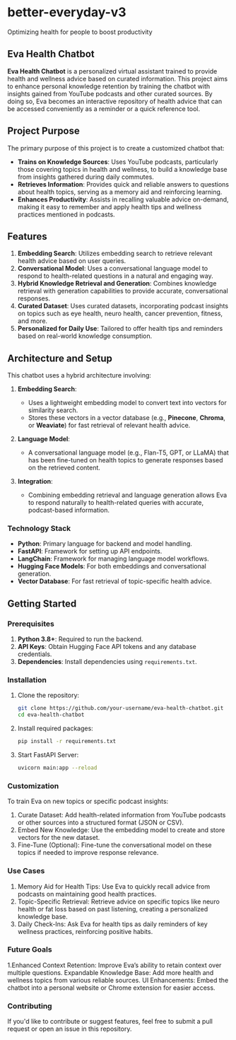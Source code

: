 # better-everyday-v3

Optimizing health for people to boost productivity

## Eva Health Chatbot

**Eva Health Chatbot** is a personalized virtual assistant trained to provide health and wellness advice based on curated information. This project aims to enhance personal knowledge retention by training the chatbot with insights gained from YouTube podcasts and other curated sources. By doing so, Eva becomes an interactive repository of health advice that can be accessed conveniently as a reminder or a quick reference tool.

## Project Purpose

The primary purpose of this project is to create a customized chatbot that:

- **Trains on Knowledge Sources**: Uses YouTube podcasts, particularly those covering topics in health and wellness, to build a knowledge base from insights gathered during daily commutes.
- **Retrieves Information**: Provides quick and reliable answers to questions about health topics, serving as a memory aid and reinforcing learning.
- **Enhances Productivity**: Assists in recalling valuable advice on-demand, making it easy to remember and apply health tips and wellness practices mentioned in podcasts.

## Features

1. **Embedding Search**: Utilizes embedding search to retrieve relevant health advice based on user queries.
2. **Conversational Model**: Uses a conversational language model to respond to health-related questions in a natural and engaging way.
3. **Hybrid Knowledge Retrieval and Generation**: Combines knowledge retrieval with generation capabilities to provide accurate, conversational responses.
4. **Curated Dataset**: Uses curated datasets, incorporating podcast insights on topics such as eye health, neuro health, cancer prevention, fitness, and more.
5. **Personalized for Daily Use**: Tailored to offer health tips and reminders based on real-world knowledge consumption.

## Architecture and Setup

This chatbot uses a hybrid architecture involving:

1. **Embedding Search**:
   - Uses a lightweight embedding model to convert text into vectors for similarity search.
   - Stores these vectors in a vector database (e.g., **Pinecone**, **Chroma**, or **Weaviate**) for fast retrieval of relevant health advice.
2. **Language Model**:

   - A conversational language model (e.g., Flan-T5, GPT, or LLaMA) that has been fine-tuned on health topics to generate responses based on the retrieved content.

3. **Integration**:
   - Combining embedding retrieval and language generation allows Eva to respond naturally to health-related queries with accurate, podcast-based information.

### Technology Stack

- **Python**: Primary language for backend and model handling.
- **FastAPI**: Framework for setting up API endpoints.
- **LangChain**: Framework for managing language model workflows.
- **Hugging Face Models**: For both embeddings and conversational generation.
- **Vector Database**: For fast retrieval of topic-specific health advice.

## Getting Started

### Prerequisites

1. **Python 3.8+**: Required to run the backend.
2. **API Keys**: Obtain Hugging Face API tokens and any database credentials.
3. **Dependencies**: Install dependencies using `requirements.txt`.

### Installation

1. Clone the repository:
   ```bash
   git clone https://github.com/your-username/eva-health-chatbot.git
   cd eva-health-chatbot
   ```
2. Install required packages:
   ```bash
   pip install -r requirements.txt
   ```
3. Start FastAPI Server:
   ```bash
   uvicorn main:app --reload
   ```

### Customization

To train Eva on new topics or specific podcast insights:

1.  Curate Dataset: Add health-related information from YouTube podcasts or other sources into a structured format (JSON or CSV).
2.  Embed New Knowledge: Use the embedding model to create and store vectors for the new dataset.
3.  Fine-Tune (Optional): Fine-tune the conversational model on these topics if needed to improve response relevance.

### Use Cases

1.  Memory Aid for Health Tips: Use Eva to quickly recall advice from podcasts on maintaining good health practices.
2.  Topic-Specific Retrieval: Retrieve advice on specific topics like neuro health or fat loss based on past listening, creating a personalized knowledge base.
3.  Daily Check-Ins: Ask Eva for health tips as daily reminders of key wellness practices, reinforcing positive habits.

### Future Goals

1.Enhanced Context Retention: Improve Eva’s ability to retain context over multiple questions.
Expandable Knowledge Base: Add more health and wellness topics from various reliable sources.
UI Enhancements: Embed the chatbot into a personal website or Chrome extension for easier access.

### Contributing

If you'd like to contribute or suggest features, feel free to submit a pull request or open an issue in this repository.
